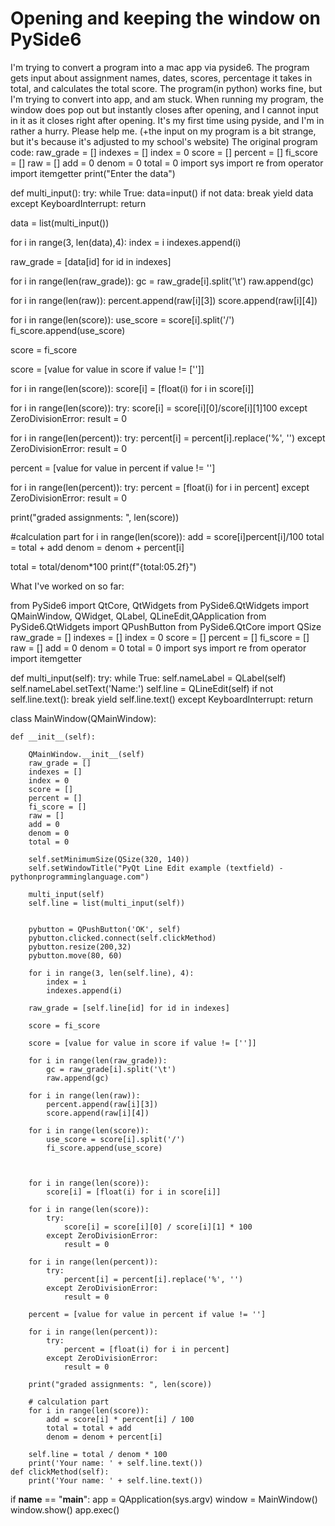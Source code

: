 
# Opening and keeping the window on PySide6

I'm trying to convert a program into a mac app via pyside6. The program gets input about assignment names, dates, scores, percentage it takes in total, and calculates the total score. The program(in python) works fine, but I'm trying to convert into app, and am stuck. When running my program, the window does pop out but instantly closes after opening, and I cannot input in it as it closes right after opening.
It's my first time using pyside, and I'm in rather a hurry. Please help me.
(+the input on my program is a bit strange, but it's because it's adjusted to my school's website)
The original program code:
raw_grade = []
indexes = []
index = 0
score = []
percent = []
fi_score = []
raw = []
add = 0
denom = 0
total = 0
import sys
import re
from operator import itemgetter
print("Enter the data")

def multi_input():
    try:
        while True:
            data=input()
            if not data: break
            yield data
    except KeyboardInterrupt:
        return

data = list(multi_input())

for i in range(3, len(data),4):
    index = i
    indexes.append(i)

raw_grade = [data[id] for id in indexes]

for i in range(len(raw_grade)):
    gc = raw_grade[i].split('\t')
    raw.append(gc)

for i in range(len(raw)):
    percent.append(raw[i][3])
    score.append(raw[i][4])

for i in range(len(score)):
    use_score = score[i].split('/')
    fi_score.append(use_score)

score = fi_score

score = [value for value in score if value != ['']]


for i in range(len(score)):
    score[i] = [float(i) for i in score[i]]

for i in range(len(score)):
    try:
        score[i] = score[i][0]/score[i][1]100
    except ZeroDivisionError:
        result = 0

for i in range(len(percent)):
    try:
        percent[i] = percent[i].replace('%', '')
    except ZeroDivisionError:
        result = 0

percent = [value for value in percent if value != '']

for i in range(len(percent)):
    try:
        percent = [float(i) for i in percent]
    except ZeroDivisionError:
        result = 0

print("graded assignments: ", len(score))

#calculation part
for i in range(len(score)):
    add = score[i]percent[i]/100
    total = total + add
    denom = denom + percent[i]

total = total/denom*100
print(f"{total:05.2f}")

What I've worked on so far:

from PySide6 import QtCore, QtWidgets
from PySide6.QtWidgets import QMainWindow, QWidget, QLabel, QLineEdit,QApplication
from PySide6.QtWidgets import QPushButton
from PySide6.QtCore import QSize
raw_grade = []
indexes = []
index = 0
score = []
percent = []
fi_score = []
raw = []
add = 0
denom = 0
total = 0
import sys
import re
from operator import itemgetter


def multi_input(self):
    try:
        while True:
            self.nameLabel = QLabel(self)
            self.nameLabel.setText('Name:')
            self.line = QLineEdit(self)
            if not self.line.text(): break
            yield self.line.text()
    except KeyboardInterrupt:
        return

class MainWindow(QMainWindow):

    def __init__(self):

        QMainWindow.__init__(self)
        raw_grade = []
        indexes = []
        index = 0
        score = []
        percent = []
        fi_score = []
        raw = []
        add = 0
        denom = 0
        total = 0

        self.setMinimumSize(QSize(320, 140))
        self.setWindowTitle("PyQt Line Edit example (textfield) - pythonprogramminglanguage.com")

        multi_input(self)
        self.line = list(multi_input(self))


        pybutton = QPushButton('OK', self)
        pybutton.clicked.connect(self.clickMethod)
        pybutton.resize(200,32)
        pybutton.move(80, 60)

        for i in range(3, len(self.line), 4):
            index = i
            indexes.append(i)

        raw_grade = [self.line[id] for id in indexes]

        score = fi_score

        score = [value for value in score if value != ['']]

        for i in range(len(raw_grade)):
            gc = raw_grade[i].split('\t')
            raw.append(gc)

        for i in range(len(raw)):
            percent.append(raw[i][3])
            score.append(raw[i][4])

        for i in range(len(score)):
            use_score = score[i].split('/')
            fi_score.append(use_score)



        for i in range(len(score)):
            score[i] = [float(i) for i in score[i]]

        for i in range(len(score)):
            try:
                score[i] = score[i][0] / score[i][1] * 100
            except ZeroDivisionError:
                result = 0

        for i in range(len(percent)):
            try:
                percent[i] = percent[i].replace('%', '')
            except ZeroDivisionError:
                result = 0

        percent = [value for value in percent if value != '']

        for i in range(len(percent)):
            try:
                percent = [float(i) for i in percent]
            except ZeroDivisionError:
                result = 0

        print("graded assignments: ", len(score))

        # calculation part
        for i in range(len(score)):
            add = score[i] * percent[i] / 100
            total = total + add
            denom = denom + percent[i]

        self.line = total / denom * 100
        print('Your name: ' + self.line.text())
    def clickMethod(self):
        print('Your name: ' + self.line.text())

if __name__ == "__main__":
    app = QApplication(sys.argv)
    window = MainWindow()
    window.show()
    app.exec()



        